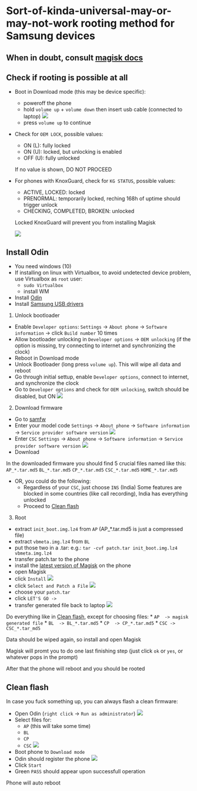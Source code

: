 # Sort-of-kinda-universal-may-or-may-not-work rooting method for Samsung devices

##  When in doubt, consult [magisk docs](https://topjohnwu.github.io/Magisk/install.html)

## Check if rooting is possible at all

- Boot in Download mode (this may be device specific):
  * poweroff the phone
  * hold `volume up` + `volume down` then insert usb cable (connected to laptop)
    ![](download_mode_promt.jpg)
  * press `volume up` to continue
  
- Check for `OEM LOCK`, possible values:
  * ON  (L):  fully locked
  * ON  (U):  locked, but unlocking is enabled
  * OFF (U):  fully unlocked

  If no value is shown, DO NOT PROCEED

- For phones with KnoxGuard, check for `KG STATUS`, possible values:
  * ACTIVE, LOCKED:  locked
  * PRENORMAL:  temporarily locked, reching 168h of uptime should trigger unlock
  * CHECKING, COMPLETED, BROKEN:  unlocked

  Locked KnoxGuard will prevent you from installing Magisk

  ![](download_mode.jpg)

## Install Odin

- You need windows (10)
- If installing on linux with Virtualbox, to avoid undetected device problem, use Virtualbox as `root` user:
   * `sudo Virtualbox`
   * install WM
- Install [Odin](https://dl2018.sammobile.com/Odin.zip)
- Install [Samsung USB drivers](https://developer.samsung.com/android-usb-driver)

1) Unlock bootloader

- Enable `Developer options`:
    `Settings` -> `About phone` -> `Software information` -> click `Build number` 10 times
- Allow bootloader unlocking in `Developer options` -> `OEM unlocking` (if the option is missing, try connecting to internet and synchronizing the clock)
- Reboot in Download mode
- Unlock Bootloader (long press `volume up`). This will wipe all data and reboot
- Go through initial settup, enable `Developer options`, connect to internet, and synchronize the clock
- Go to `Developer options` and check for `OEM unlocking`, switch should be disabled, but ON
  ![](oem_unlocking.jpg)
  
2) Download firmware

- Go to [samfw](https://samfw.com)
- Enter your model code 
    `Settings` -> `About phone` -> `Software information` -> `Service provider software version`
    ![](model_code.jpg)
- Enter `CSC`
    `Settings` -> `About phone` -> `Software information` -> `Service provider software version`
    ![](csc.jpg)
- Download

In the downloaded firmware you should find 5 crucial files named like this:
 `AP_*.tar.md5`
 `BL_*.tar.md5`
 `CP_*.tar.md5`
 `CSC_*.tar.md5`
 `HOME_*.tar.md5`

- OR, you could do the following:
  * Regardless of your `CSC`, just choose `INS` (India)
    Some features are blocked in some countries (like call recording), India has everything unlocked
  * Proceed to [Clean flash](#clean-flash)

3) Root
  - extract `init_boot.img.lz4` from `AP` (AP_*.tar.md5 is just a compressed file)
  - extract `vbmeta.img.lz4` from `BL`
  - put those two in a .tar:
    e.g.: `tar -cvf patch.tar init_boot.img.lz4 vbmeta.img.lz4`
  - transfer patch.tar to the phone
  - install the [latest version of Magisk](https://github.com/topjohnwu/Magisk/releases) on the phone
  - open Magisk
  - click `Install`
    ![](magisk_init.png)
  - click `Select and Patch a File`
    ![](magisk_install.jpg)
  - choose your `patch.tar`
  - click `LET'S GO ->`
  - transfer generated file back to laptop
    ![](magisk_patch.jpg)

  Do everything like in [Clean flash](#clean-flash), except for choosing files:
    * `AP  -> magisk generated file`
    * `BL  -> BL_*.tar.md5`
    * `CP  -> CP_*.tar.md5`
    * `CSC -> CSC_*.tar_md5`

  Data should be wiped again, so install and open Magisk

  Magisk will promt you to do one last finishing step (just click `ok` or `yes`, or whatever pops in the prompt)

  After that the phone will reboot and you should be rooted

## Clean flash

In case you fuck something up, you can always flash a clean firmware:

- Open Odin (`right click` -> `Run as administrator`)
  ![](odin_init.png)
- Select files for:
  * `AP` (this will take some time)
  * `BL`
  * `CP`
  * `CSC`
  ![](odin_files_selected.png)
- Boot phone to `Download mode`
- Odin should register the phone 
  ![](odin_device_connected.png)
- Click `Start`
- Green `PASS` should appear upon successfull operation

Phone will auto reboot
